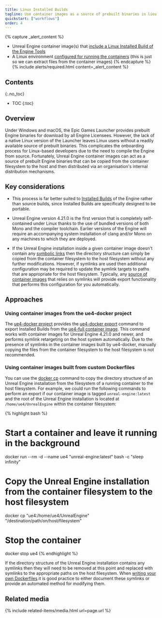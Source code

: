 ```yaml
---
title: Linux Installed Builds
tagline: Use container images as a source of prebuilt binaries in lieu of the Epic Games Launcher under Linux.
quickstart: ["workflows"]
order: 4
---
```


{% capture _alert_content %}
- Unreal Engine container image(s) that [include a Linux Installed Build of the Engine Tools](../obtaining-images/image-sources)
- A Linux environment [configured for running the containers](../environments) (this is just so we can extract files from the container images)
{% endcapture %}
{% include alerts/required.html content=_alert_content %}


## Contents
{:.no_toc}

* TOC
{:toc}


## Overview

Under Windows and macOS, the Epic Games Launcher provides prebuilt Engine binaries for download by all Engine Licensees. However, the lack of a native Linux version of the Launcher leaves Linux users without a readily available source of prebuilt binaries. This complicates the onboarding process for Linux-based developers due to the need to compile the Engine from source. Fortunately, Unreal Engine container images can act as a source of prebuilt Engine binaries that can be copied from the container filesystem to the host and then distributed via an organisation's internal distribution mechanisms.


## Key considerations

- This process is far better suited to [Installed Builds](https://docs.unrealengine.com/en-us/Programming/Deployment/UsinganInstalledBuild) of the Engine rather than source builds, since Installed Builds are specifically designed to be portable.

- Unreal Engine version 4.21.0 is the first version that is completely self-contained under Linux thanks to the use of bundled versions of both Mono and the compiler toolchain. Earlier versions of the Engine will require an accompanying system installation of clang and/or Mono on any machines to which they are deployed.

- If the Unreal Engine installation inside a given container image doesn't contain any [symbolic links](https://en.wikipedia.org/wiki/Symbolic_link) then the directory structure can simply be copied from the container filesystem to the host filesystem without any further modifications. However, if symlinks are used then additional configuration may be required to update the symlink targets to paths that are appropriate for the host filesystem. Typically, any [source of container images](../obtaining-images/image-sources) that relies on symlinks will provide export functionality that performs this configuration for you automatically.


## Approaches

### Using container images from the ue4-docker project

The [ue4-docker project](../obtaining-images/ue4-docker) provides the [ue4-docker export](https://adamrehn.com/docs/ue4-docker/commands/export) command to export Installed Builds from the [ue4-full container image](https://adamrehn.com/docs/ue4-docker/building-images/available-container-images#ue4-full). This command works with container images for Unreal Engine 4.21.0 and newer, and performs symlink retargeting on the host system automatically. Due to the presence of symlinks in the container images built by ue4-docker, manually copying the files from the container filesystem to the host filesystem is not recommended.

### Using container images built from custom Dockerfiles

You can use the [docker cp](https://docs.docker.com/engine/reference/commandline/cp/) command to copy the directory structure of an Unreal Engine installation from the filesystem of a running container to the host filesystem. For example, we could run the following commands to perform an export if our container image is tagged `unreal-engine:latest` and the root of the Unreal Engine installation is located at `/home/ue4/UnrealEngine` within the container filesystem:

{% highlight bash %}
# Start a container and leave it running in the background
docker run --rm -d --name ue4 "unreal-engine:latest" bash -c "sleep infinity"

# Copy the Unreal Engine installation from the container filesystem to the host filesystem
docker cp "ue4:/home/ue4/UnrealEngine" "/destination/path/on/host/filesystem"

# Stop the container
docker stop ue4
{% endhighlight %}

If the directory structure of the Unreal Engine installation contains any symlinks then they will need to be removed at this point and replaced with symlinks to the appropriate paths on the host filesystem. When [writing your own Dockerfiles](../obtaining-images/write-your-own) it is good practice to either document these symlinks or provide an automated method for modifying them.


## Related media

{% include related-items/media.html url=page.url %}
